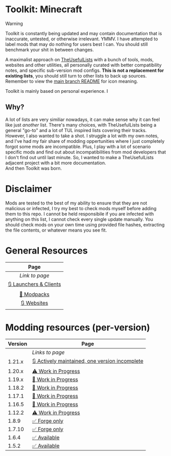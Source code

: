 # Toolkit: Minecraft
> [!WARNING]
> 
> Toolkit is constantly being updated and may contain documentation
> that is inaccurate, untested, or otherwise irrelevant. YMMV.
> I have attempted to label mods that may do nothing for users best I can. You should still
> benchmark your shit in between changes.

A maximalist approach on [TheUsefulLists](https://github.com/TheUsefulLists/UsefulMods) with a bunch of tools, mods, websites and other utilities, all personally curated with better compatibility notes, and specific sub-version mod configs. **This is not a replacement for existing lists**, you should still turn to other lists to back up sources.  
Remember to view the [main branch README](../README.md) for icon meaning.  

Toolkit is mainly based on personal experience. I 

## Why?
A lot of lists are very similiar nowadays, it can make sense why it can feel like just *another* list. There's many choices, with TheUsefulLists being a general "go-to" and a lot of TUL inspired lists covering their tracks.  
However, I also wanted to take a shot. I struggle a lot with my own notes, and I've had my fair share of modding oppertunities where I just completely forgot some mods are incompatible. Plus, I play with a lot of scenario specific mods and find out about incompatibilities from mod developers that I don't find out until last minute. So, I wanted to make a TheUsefulLists adjacent project with a bit more documentation.  
And then Toolkit was born.

# Disclaimer
Mods are tested to the best of my ability to ensure that they are not malicious or infected, I try my best to check mods myself before adding them to this repo. I cannot be held responsibile if you are infected with anything on this list, I cannot check every single update manually. You should check mods on your own time using provided file hashes, extracting the file contents, or whatever means you see fit.  

# General Resources
| Page |
| :---: |
| *Link to page* |
| [🔃 Launchers & Clients](nonspecific/launchers.md) |
| [🚧 Modpacks](nonspecific/modpacks.md) |
| [🔃 Websites](nonspecific/websites.md) |

# Modding resources (per-version)
| Version | Page |
| --- | --- |
|  | *Links to page* |
| 1.21.x | [🔃 Actively maintained, one version incomplete](versions/21/index.md) |
| 1.20.x | [⚠ Work in Progress](versions/20/index.md) |
| 1.19.x | [🚧 Work in Progress](versions/19/index.md) |
| 1.18.2 | [🚧 Work in Progress](versions/18/2/index.md) |
| 1.17.1 | [🚧 Work in Progress](versions/17/1/index.md) |
| 1.16.5 | [🚧 Work in Progress](versions/16/5/index.md) |
| 1.12.2 | [⚠ Work in Progress](versions/12/2/index.md) |
| 1.8.9 | [✅ Forge only](versions/8/9/index.md) |
| 1.7.10 | [✅ Forge only](versions/7/10/index.md) |
| 1.6.4 | [✅ Available](versions/6/4/index.md) |
| 1.5.2 | [✅ Available](versions/5/2/index.md) |

<!-- TODO secret page
so these mods are compatible with these versions and need to be added


*** FORGE ***
https://modrinth.com/mod/starlight-forge - 1.17.1, 1.18.2, 1.19.x (except 1.19.4), 1.20-1.20.2

-->